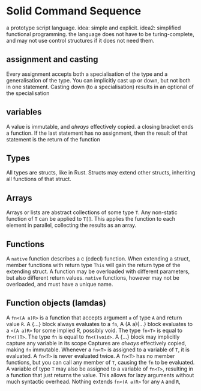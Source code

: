 # Solid Command Sequence
a prototype script language.
idea: simple and explicit.
idea2: simplified functional programming.
the language does not have to be turing-complete, and may not use control structures if it does not need them.

## assignment and casting
Every assignment accepts both a specialisation of the type and a generalisation of the type.
You can implicitly cast up or down, but not both in one statement.
Casting down (to a specialisation) results in an optional of the specialisation

## variables
A value is immutable, and _always_ effectively copied.
a closing bracket ends a function. If the last statement has no assignment, then the result of that statement is the return of the function

## Types
All types are structs, like in Rust.
Structs may extend other structs, inheriting all functions of that struct.

## Arrays
Arrays or lists are abstract collections of some type `T`.
Any non-static function of `T` can be applied to `T[]`. This applies the function to each element in parallel, collecting the results as an array.

## Functions
A `native` function describes a c (cdecl) function.
When extending a struct, member functions with return type `This` will gain the return type of the extending struct.
A function may be overloaded with different parameters, but also different return values.
`native` functions, however may not be overloaded, and must have a unique name.

## Function objects (lamdas)
A `fn<(A a)R>` is a function that accepts argument `a` of type `A` and return value `R`. 
A {...} block always evaluates to a `fn`, 
A (A a){...} block evaluates to a `<(A a)R>` for some implied R, possibly void.
The type `fn<T>` is equal to `fn<()T>`.
The type `fn` is equal to `fn<()void>`.
A {...} block may implicitly capture any variable in its scope
Captures are _always_ effectively copied, making `fn` immutable.
Whenever a `fn<T>` is assigned to a variable of `T`, it is evaluated. A `fn<T>` is never evaluated twice.
A `fn<T>` has no member functions, but you can call any member of `T`, causing the `fn` to be evaluated.
A variable of type `T` may also be assigned to a variable of `fn<T>`, resulting in a function that just returns the value. This allows for lazy arguments without much syntactic overhead.
Nothing extends `fn<(A a)R>` for any `A` and `R`,

